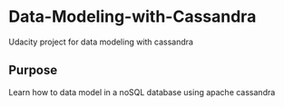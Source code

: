 # Data-Modeling-with-Cassandra
Udacity project for data modeling with cassandra


## Purpose
Learn how to data model in a noSQL database using apache cassandra
